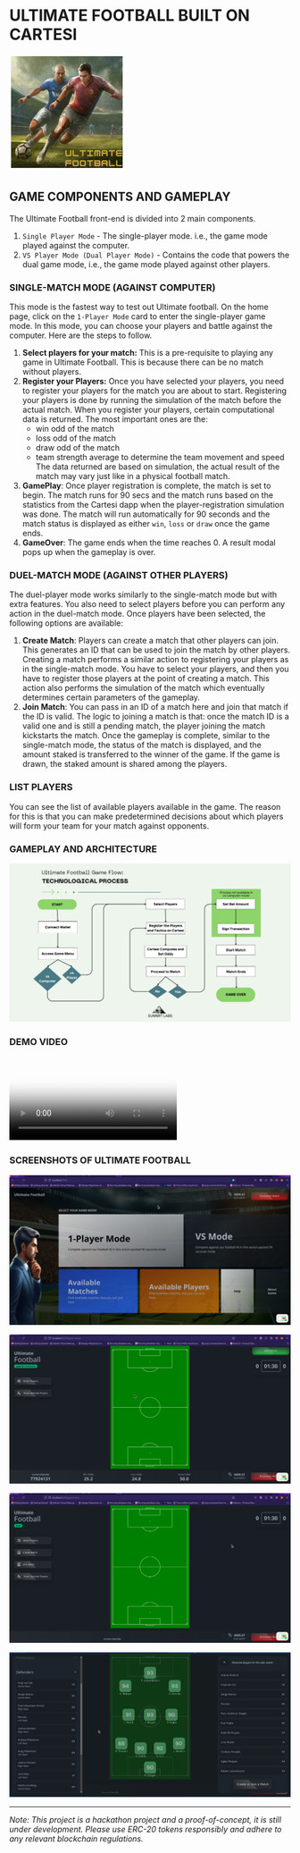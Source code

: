 # ULTIMATE FOOTBALL BUILT ON CARTESI

![Image](./fms_frontend/public/img/UF-logo.png)

## GAME COMPONENTS AND GAMEPLAY

The Ultimate Football front-end is divided into 2 main components.

1. `Single Player Mode` - The single-player mode. i.e., the game mode played against the computer.
2. `VS Player Mode (Dual Player Mode)` - Contains the code that powers the dual game mode, i.e., the game mode played against other players.

### SINGLE-MATCH MODE (AGAINST COMPUTER)

This mode is the fastest way to test out Ultimate football. On the home page, click on the `1-Player Mode` card to enter the single-player game mode.
In this mode, you can choose your players and battle against the computer. Here are the steps to follow.

1. **Select players for your match:** This is a pre-requisite to playing any game in Ultimate Football. This is because there can be no match without players.
2. **Register your Players:** Once you have selected your players, you need to register your players for the match you are about to start. Registering your players is done by running the simulation of the match before the actual match. When you register your players, certain computational data is returned. The most important ones are the:
    - win odd of the match
    - loss odd of the match
    - draw odd of the match
    - team strength average to determine the team movement and speed
    The data returned are based on simulation, the actual result of the match may vary just like in a physical football match.
3. **GamePlay**: Once player registration is complete, the match is set to begin. The match runs for 90 secs and the match runs based on the statistics from the Cartesi dapp when the player-registration simulation was done. The match will run automatically for 90 seconds and the match status is displayed as either `win`, `loss` or `draw` once the game ends.
4. **GameOver**: The game ends when the time reaches 0. A result modal pops up when the gameplay is over.

### DUEL-MATCH MODE (AGAINST OTHER PLAYERS)

The duel-player mode works similarly to the single-match mode but with extra features. You also need to select players before you can perform any action in the duel-match mode. Once players have been selected, the following options are available:

1. **Create Match**: Players can create a match that other players can join. This generates an ID that can be used to join the match by other players. Creating a match performs a similar action to registering your players as in the single-match mode. You have to select your players, and then you have to register those players at the point of creating a match. This action also performs the simulation of the match which eventually determines certain parameters of the gameplay.
2. **Join Match**: You can pass in an ID of a match here and join that match if the ID is valid. The logic to joining a match is that: once the match ID is a valid one and is still a pending match, the player joining the match kickstarts the match. Once the gameplay is complete, similar to the single-match mode, the status of the match is displayed, and the amount staked is transferred to the winner of the game. If the game is drawn, the staked amount is shared among the players.

### LIST PLAYERS

You can see the list of available players available in the game. The reason for this is that you can make predetermined decisions about which players will form your team for your match against opponents.

### GAMEPLAY AND ARCHITECTURE

![Image](./fms_frontend/public/img/UF-architecture.png)

### DEMO VIDEO

<video src="<https://www.loom.com/share/b0906645a2754174b821ae7a9693b94a?sid=aaa3d15e-b733-4b90-8d1d-115b00193f4b>" poster="./fms_frontend/public/img/fms-home.png"></video>

### SCREENSHOTS OF ULTIMATE FOOTBALL

![Image](./fms_frontend/public/img/fms-home.png)

![Image](./fms_frontend/public/img/fms-pitch-1.png)

![Image](./fms_frontend/public/img/fms-pitch-2.png)

![Image](./fms_frontend/public/img/fms-pitch-3.png)

---

*Note: This project is a hackathon project and a proof-of-concept, it is still under development. Please use ERC-20 tokens responsibly and adhere to any relevant blockchain regulations.*